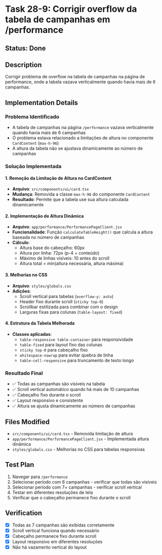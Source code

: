 # Task 28-9: Corrigir overflow da tabela de campanhas em /performance

## Status: Done

## Description
Corrigir problema de overflow na tabela de campanhas na página de performance, onde a tabela vazava verticalmente quando havia mais de 6 campanhas.

## Implementation Details

### Problema Identificado
- A tabela de campanhas na página `/performance` vazava verticalmente quando havia mais de 6 campanhas
- O problema estava relacionado a limitações de altura no componente `CardContent` (`max-h-96`)
- A altura da tabela não se ajustava dinamicamente ao número de campanhas

### Solução Implementada

#### 1. Remoção da Limitação de Altura no CardContent
- **Arquivo**: `src/components/ui/card.tsx`
- **Mudança**: Removida a classe `max-h-96` do componente `CardContent`
- **Resultado**: Permite que a tabela use sua altura calculada dinamicamente

#### 2. Implementação de Altura Dinâmica
- **Arquivo**: `app/performance/PerformancePageClient.jsx`
- **Funcionalidade**: Função `calculateTableHeight()` que calcula a altura baseada no número de campanhas
- **Cálculo**: 
  - Altura base do cabeçalho: 60px
  - Altura por linha: 72px (p-4 + conteúdo)
  - Máximo de linhas visíveis: 10 antes do scroll
  - Altura total = min(altura necessária, altura máxima)

#### 3. Melhorias no CSS
- **Arquivo**: `styles/globals.css`
- **Adições**:
  - Scroll vertical para tabelas (`overflow-y: auto`)
  - Header fixo durante scroll (`sticky top-0`)
  - Scrollbar estilizada para combinar com o design
  - Larguras fixas para colunas (`table-layout: fixed`)

#### 4. Estrutura da Tabela Melhorada
- **Classes aplicadas**:
  - `table-responsive table-container` para responsividade
  - `table-fixed` para layout fixo das colunas
  - `sticky top-0` para cabeçalho fixo
  - `whitespace-nowrap` para evitar quebra de linha
  - `table-cell-responsive` para truncamento de texto longo

### Resultado Final
- ✅ Todas as campanhas são visíveis na tabela
- ✅ Scroll vertical automático quando há mais de 10 campanhas
- ✅ Cabeçalho fixo durante o scroll
- ✅ Layout responsivo e consistente
- ✅ Altura se ajusta dinamicamente ao número de campanhas

## Files Modified
- `src/components/ui/card.tsx` - Removida limitação de altura
- `app/performance/PerformancePageClient.jsx` - Implementada altura dinâmica
- `styles/globals.css` - Melhorias no CSS para tabelas responsivas

## Test Plan
1. Navegar para `/performance`
2. Selecionar período com 6 campanhas - verificar que todas são visíveis
3. Selecionar período com 7+ campanhas - verificar scroll vertical
4. Testar em diferentes resoluções de tela
5. Verificar que o cabeçalho permanece fixo durante o scroll

## Verification
- [x] Todas as 7 campanhas são exibidas corretamente
- [x] Scroll vertical funciona quando necessário
- [x] Cabeçalho permanece fixo durante scroll
- [x] Layout responsivo em diferentes resoluções
- [x] Não há vazamento vertical do layout 